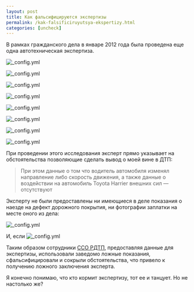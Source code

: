 ```yaml
---
layout: post
title: Как фальсифицируются экспертизы
permalink: /kak-falsificiruyutsya-ekspertizy.html
categories: [uncheck]
---
```



В рамках гражданского дела в январе 2012 года была проведена еще одна автотехническая экспертиза.





![_config.yml](/images/uncheck/kak-falsificiruyutsya-ekspertizy-1.jpg)




![_config.yml](/images/uncheck/kak-falsificiruyutsya-ekspertizy-2.jpg)




![_config.yml](/images/uncheck/kak-falsificiruyutsya-ekspertizy-3.jpg)






![_config.yml](/images/uncheck/kak-falsificiruyutsya-ekspertizy-4.jpg)




![_config.yml](/images/uncheck/kak-falsificiruyutsya-ekspertizy-5.jpg)




![_config.yml](/images/uncheck/kak-falsificiruyutsya-ekspertizy-6.jpg)






![_config.yml](/images/uncheck/kak-falsificiruyutsya-ekspertizy-7.jpg)




![_config.yml](/images/uncheck/kak-falsificiruyutsya-ekspertizy-8.jpg)





При проведении этого исследования эксперт прямо указывает на обстоятельства позволяющие сделать вывод о моей вине в ДТП:

<blockquote>
При этом данные о том что водитель автомобиля изменял направление либо скорость движения, а также данные о воздействии на автомобиль Toyota Harrier внешних сил &#8212; отсутствуют
</blockquote>

Эксперту не были предоставлены ни имеющиеся в деле показания о наезде на дефект дорожного покрытия, ни фотографии заплатки на месте оного из дела:



![_config.yml](/images/uncheck/kak-falsificiruyutsya-ekspertizy-9.jpg)



И, если 
![_config.yml](/images/uncheck/kak-falsificiruyutsya-ekspertizy-10.jpg)



Таким образом сотрудники <a href="/opg-sso-rdtp.html">ССО РДТП</a>, предоставляя данные для экспертизы, использовали заведомо ложные показания, сфальсифицировали и сокрыли обстоятельства, что привело к получению ложного заключения эксперта.


Я конечно понимаю, что кто кормит экспертизу, тот ее и танцует. Но не настолько же?

